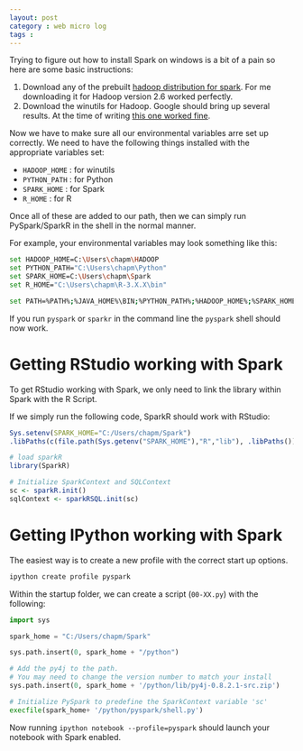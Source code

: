 ```yaml
---
layout: post
category : web micro log
tags : 
---
```


Trying to figure out how to install Spark on windows is a bit of a pain so here are some basic instructions:

1.  Download any of the prebuilt [hadoop distribution for spark](http://spark.apache.org/downloads.html). For me downloading it for Hadoop version 2.6 worked perfectly. 
2.  Download the winutils for Hadoop. Google should bring up several results. At the time of writing [this one worked fine](https://github.com/srccodes/hadoop-common-2.2.0-bin).  

Now we have to make sure all our environmental variables arre set up correctly. We need to have the following things installed with the appropriate variables set:

*  `HADOOP_HOME` : for winutils  
*  `PYTHON_PATH` : for Python
*  `SPARK_HOME`  : for Spark
*  `R_HOME` : for R

Once all of these are added to our path, then we can simply run PySpark/SparkR in the shell in the normal manner. 

For example, your environmental variables may look something like this:

```bash
set HADOOP_HOME=C:\Users\chapm\HADOOP
set PYTHON_PATH="C:\Users\chapm\Python"
set SPARK_HOME=C:\Users\chapm\Spark
set R_HOME="C:\Users\chapm\R-3.X.X\bin"

set PATH=%PATH%;%JAVA_HOME%\BIN;%PYTHON_PATH%;%HADOOP_HOME%;%SPARK_HOME%\bin;%R_HOME%;%PYTHON_PATH%\Scripts
```

If you run `pyspark` or `sparkr` in the command line the `pyspark` shell should now work. 

# Getting RStudio working with Spark

To get RStudio working with Spark, we only need to link the library within Spark with the R Script. 

If we simply run the following code, SparkR should work with RStudio:

```r
Sys.setenv(SPARK_HOME="C:/Users/chapm/Spark")
.libPaths(c(file.path(Sys.getenv("SPARK_HOME"),"R","lib"), .libPaths()))

# load sparkR
library(SparkR)

# Initialize SparkContext and SQLContext
sc <- sparkR.init()
sqlContext <- sparkRSQL.init(sc)
```

# Getting IPython working with Spark

The easiest way is to create a new profile with the correct start up options. 

```bash
ipython create profile pyspark
```

Within the startup folder, we can create a script (`00-XX.py`) with the following:

```py
import sys

spark_home = "C:/Users/chapm/Spark"

sys.path.insert(0, spark_home + "/python")

# Add the py4j to the path.
# You may need to change the version number to match your install
sys.path.insert(0, spark_home + '/python/lib/py4j-0.8.2.1-src.zip')

# Initialize PySpark to predefine the SparkContext variable 'sc'
execfile(spark_home+ '/python/pyspark/shell.py')
```

Now running `ipython notebook --profile=pyspark` should launch your notebook with Spark enabled.

